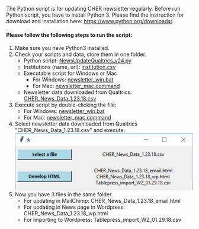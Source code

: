 The Python script is for updating CHER newsletter regularly. Before run Python script, you have to install Python 3. Please find the instruction for download and installation here: https://www.python.org/downloads/.
#### Please follow the following steps to run the script:
1. Make sure you have Python3 installed.
2. Check your scripts and data, store them in one folder.
    * Python script: [NewsUpdateQualtrics_v24.py](NewsUpdateQualtrics_v24.py)
    * Institutions (name, url): [institution.csv](institution.csv)
    * Executable script for Windows or Mac
      * For Windows: [newsletter_win.bat](newsletter_win.bat)
      * For Mac: [newsletter_mac.command](newsletter_mac.command)
    * Newsletter data downloaded from Qualtrics: [CHER_News_Data_1.23.18.csv](CHER_News_Data_1.23.18.csv)
3. Execute script by double-clicking the file:
    * For Windows: [newsletter_win.bat](newsletter_win.bat)
    * For Mac: [newsletter_mac.command](newsletter_mac.command)
4. Select newsletter data downloaded from Qualtrics "CHER_News_Data_1.23.18.csv" and execute.
![alt text](CHER_newsletter_script.PNG "Python Script Interface")
5. Now you have 3 files in the same folder.
    * For updating in MailChimp: CHER_News_Data_1.23.18_email.html
    * For updating in News page in Wordpress: CHER_News_Data_1.23.18_wp.html
    * For importing to Wordpress: Tablepress_import_WZ_01.29.18.csv
